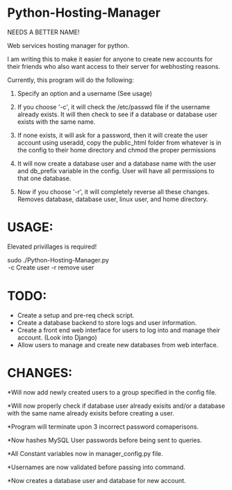 Python-Hosting-Manager
======================

NEEDS A BETTER NAME!

Web services hosting manager for python.

I am writing this to make it easier for anyone to create new accounts for their friends who also want access to their server for webhosting reasons.

Currently, this program will do the following:

1) Specify an option and a username (See usage)

2) If you choose '-c', it will check the /etc/passwd file if the username already exists. It will then check to see if a database or database user exists with the same name.

3) If none exists, it will ask for a password, then it will create the user account using useradd, copy the public_html folder from whatever is in the config to their home directory and chmod the proper permissions

4) It will now create a database user and a database name with the user and db_prefix variable in the config. User will have all permissions to that one database.

5) Now if you choose '-r', it will completely reverse all these changes. Removes database, database user, linux user, and home directory.

USAGE:
=======
Elevated privillages is required!

sudo ./Python-Hosting-Manager.py <option> <username>
	-c		Create user
	-r		remove user

TODO:
======
* Create a setup and pre-req check script.
* Create a database backend to store logs and user information.
* Create a front end web interface for users to log into and manage their account. (Look into Django)
* Allow users to manage and create new databases from web interface.

CHANGES:
=========

*Will now add newly created users to a group specified in the config file.

*Will now properly check if database user already exisits and/or a database with the same name already exisits before creating a user.

*Program will terminate upon 3 incorrect password comaperisons.

*Now hashes MySQL User passwords before being sent to queries.

*All Constant variables now in manager_config.py file.

*Usernames are now validated before passing into command.

*Now creates a database user and database for new account.
